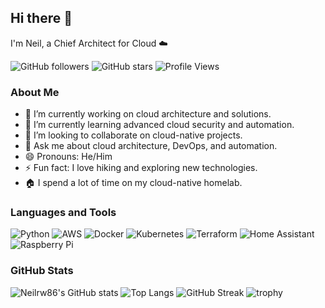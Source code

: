 ## Hi there 👋

I'm Neil, a Chief Architect for Cloud ☁️

![GitHub followers](https://img.shields.io/github/followers/Neilrw86?label=Follow&style=social)
![GitHub stars](https://img.shields.io/github/stars/Neilrw86?label=Stars&style=social)
![Profile Views](https://komarev.com/ghpvc/?username=Neilrw86&color=blueviolet)

### About Me

- 🔭 I’m currently working on cloud architecture and solutions.
- 🌱 I’m currently learning advanced cloud security and automation.
- 👯 I’m looking to collaborate on cloud-native projects.
- 💬 Ask me about cloud architecture, DevOps, and automation.
- 😄 Pronouns: He/Him
- ⚡ Fun fact: I love hiking and exploring new technologies.
- 🏠 I spend a lot of time on my cloud-native homelab.

### Languages and Tools

![Python](https://img.shields.io/badge/-Python-3776AB?style=flat&logo=python&logoColor=white)
![AWS](https://img.shields.io/badge/-AWS-232F3E?style=flat&logo=amazon-aws&logoColor=white)
![Docker](https://img.shields.io/badge/-Docker-2496ED?style=flat&logo=docker&logoColor=white)
![Kubernetes](https://img.shields.io/badge/-Kubernetes-326CE5?style=flat&logo=kubernetes&logoColor=white)
![Terraform](https://img.shields.io/badge/-Terraform-623CE4?style=flat&logo=terraform&logoColor=white)
![Home Assistant](https://img.shields.io/badge/-Home%20Assistant-41BDF5?style=flat&logo=home-assistant&logoColor=white)
![Raspberry Pi](https://img.shields.io/badge/-Raspberry%20Pi-A22846?style=flat&logo=raspberry-pi&logoColor=white)

### GitHub Stats

![Neilrw86's GitHub stats](https://github-readme-stats.vercel.app/api?username=Neilrw86&show_icons=true&theme=radical)
![Top Langs](https://github-readme-stats.vercel.app/api/top-langs/?username=Neilrw86&layout=compact&theme=radical)
![GitHub Streak](https://github-readme-streak-stats.herokuapp.com/?user=Neilrw86&theme=radical)
![trophy](https://github-profile-trophy.vercel.app/?username=Neilrw86&theme=radical)
